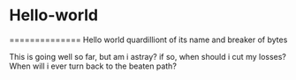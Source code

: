 # Hello-world
==============
Hello world quardilliont of its name and breaker of bytes

This is going well so far, but am i astray?
if so, when should i cut my losses? When will i ever turn back to the beaten path?
